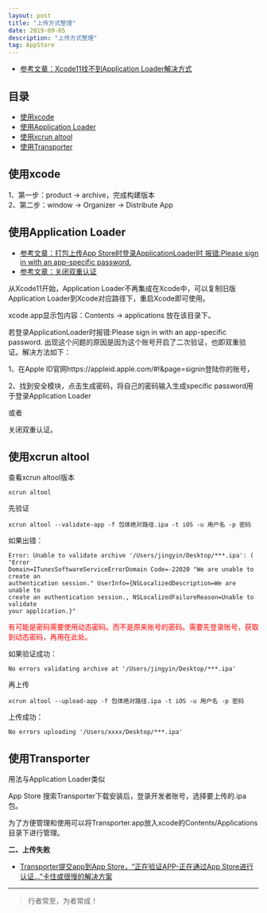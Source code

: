 ```yaml
---
layout: post
title: "上传方式整理"
date: 2019-09-05
description: "上传方式整理"
tag: AppStore
---
```




- [参考文章：Xcode11找不到Application Loader解决方式](https://www.jianshu.com/p/031cec0feb1a)


## 目录
- [使用xcode](#content1)  
- [使用Application Loader](#content2)  
- [使用xcrun altool](#content3)  
- [使用Transporter](#content4)  



<!-- ************************************************ -->
## <a id="content1"></a>使用xcode

1、第一步：product -> archive，完成构建版本     
2、第二步：window -> Organizer -> Distribute App


<!-- ************************************************ -->
## <a id="content2"></a>使用Application Loader

- [参考文章：打包上传App Store时登录ApplicationLoader时 报错:Please sign in with an app-specific password.](https://www.jianshu.com/p/e8b619f72e11)
- [参考文章：关闭双重认证](https://jingyan.baidu.com/article/00a07f382ff7d282d128dc6b.html)


从Xcode11开始，Application Loader不再集成在Xcode中，可以复制旧版Application Loader到Xcode对应路径下，重启Xcode即可使用。

xcode.app显示包内容：Contents -> applications 放在该目录下。

若登录ApplicationLoader时报错:Please sign in with an app-specific password.
出现这个问题的原因是因为这个账号开启了二次验证，也即双重验证。解决方法如下：

1、在Apple ID官网https://appleid.apple.com/#!&page=signin登陆你的账号，

2、找到安全模块，点击生成密码，将自己的密码输入生成specific password用于登录Application Loader

或者

关闭双重认证。


<!-- ************************************************ -->
## <a id="content3"></a>使用xcrun altool

查看xcrun altool版本
```
xcrun altool
```

先验证
```
xcrun altool --validate-app -f 包体绝对路径.ipa -t iOS -u 用户名 -p 密码
```

如果出错：
```
Error: Unable to validate archive '/Users/jingyin/Desktop/***.ipa': ( "Error 
Domain=ITunesSoftwareServiceErrorDomain Code=-22020 "We are unable to create an
authentication session." UserInfo={NSLocalizedDescription=We are unable to 
create an authentication session., NSLocalizedFailureReason=Unable to validate
your application.}"
```
<span style="color:red">有可能是密码需要使用动态密码。而不是原来账号的密码。需要先登录账号，获取到动态密码，再用在此处。</span>

如果验证成功：
```
No errors validating archive at '/Users/jingyin/Desktop/***.ipa'
```


再上传
```
xcrun altool --upload-app -f 包体绝对路径.ipa -t iOS -u 用户名 -p 密码
```

上传成功：
```
No errors uploading '/Users/xxxx/Desktop/***.ipa'
```


<!-- ************************************************ -->
## <a id="content4"></a>使用Transporter

用法与Application Loader类似

App Store 搜索Transporter下载安装后，登录开发者账号，选择要上传的.ipa包。

为了方便管理和使用可以将Transporter.app放入xcode的Contents/Applications目录下进行管理。


**二、上传失败**


- [Transporter提交app到App Store，“正在验证APP-正在通过App Store进行认证...”卡住或很慢的解决方案](https://blog.csdn.net/jie_rookie/article/details/108234427)


----------
>  行者常至，为者常成！


